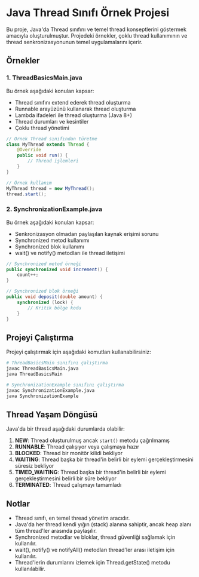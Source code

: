 # Java Thread Sınıfı Örnek Projesi

Bu proje, Java'da Thread sınıfını ve temel thread konseptlerini göstermek amacıyla oluşturulmuştur. Projedeki örnekler, çoklu thread kullanımının ve thread senkronizasyonunun temel uygulamalarını içerir.

## Örnekler

### 1. ThreadBasicsMain.java

Bu örnek aşağıdaki konuları kapsar:
- Thread sınıfını extend ederek thread oluşturma
- Runnable arayüzünü kullanarak thread oluşturma
- Lambda ifadeleri ile thread oluşturma (Java 8+)
- Thread durumları ve kesintiler
- Çoklu thread yönetimi

```java
// Örnek Thread sınıfından türetme
class MyThread extends Thread {
    @Override
    public void run() {
        // Thread işlemleri
    }
}

// Örnek kullanım
MyThread thread = new MyThread();
thread.start();
```

### 2. SynchronizationExample.java

Bu örnek aşağıdaki konuları kapsar:
- Senkronizasyon olmadan paylaşılan kaynak erişimi sorunu
- Synchronized metod kullanımı
- Synchronized blok kullanımı
- wait() ve notify() metodları ile thread iletişimi

```java
// Synchronized metod örneği
public synchronized void increment() {
    count++;
}

// Synchronized blok örneği
public void deposit(double amount) {
    synchronized (lock) {
        // Kritik bölge kodu
    }
}
```

## Projeyi Çalıştırma

Projeyi çalıştırmak için aşağıdaki komutları kullanabilirsiniz:

```bash
# ThreadBasicsMain sınıfını çalıştırma
javac ThreadBasicsMain.java
java ThreadBasicsMain

# SynchronizationExample sınıfını çalıştırma
javac SynchronizationExample.java
java SynchronizationExample
```

## Thread Yaşam Döngüsü

Java'da bir thread aşağıdaki durumlarda olabilir:

1. **NEW**: Thread oluşturulmuş ancak `start()` metodu çağrılmamış
2. **RUNNABLE**: Thread çalışıyor veya çalışmaya hazır
3. **BLOCKED**: Thread bir monitör kilidi bekliyor
4. **WAITING**: Thread başka bir thread'in belirli bir eylemi gerçekleştirmesini süresiz bekliyor
5. **TIMED_WAITING**: Thread başka bir thread'in belirli bir eylemi gerçekleştirmesini belirli bir süre bekliyor
6. **TERMINATED**: Thread çalışmayı tamamladı

## Notlar

- Thread sınıfı, en temel thread yönetim aracıdır.
- Java'da her thread kendi yığın (stack) alanına sahiptir, ancak heap alanı tüm thread'ler arasında paylaşılır.
- Synchronized metodlar ve bloklar, thread güvenliği sağlamak için kullanılır.
- wait(), notify() ve notifyAll() metodları thread'ler arası iletişim için kullanılır.
- Thread'lerin durumlarını izlemek için Thread.getState() metodu kullanılabilir. 
